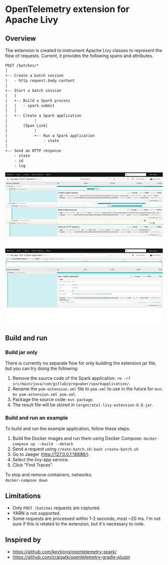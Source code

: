# OpenTelemetry extension for Apache Livy

## Overview

The extension is created to instrument Apache Livy classes to represent the flow of requests.
Current, it provides the following spans and attributes.

```
POST /batches/*
|
+-- Create a batch session
|   - http.request.body.content
|
+-- Start a batch session
|   |
|   +-- Build a Spark process
|   |   - spark.submit
|   |
|   +-- Create a Spark application
|            ¦
|       [Span Link]
|            ¦
|            +-- Run a Spark application
|                - state
|
+-- Send an HTTP response
    - state
    - id
    - log
```

![Request trace in Jaeger](img/request-trace.jpg)
![Spark trace in Jaeger](img/spark-trace.jpg)

## Build and run

### Build jar only

There is currently no separate flow for only building the extension jar file,
but you can try doing the following:

1. Remove the source code of the Spark application:
   `rm -rf src/main/java/com/gitlab/progxaker/sparkapplication/`.
2. Rename the `pom-extension.xml` file to `pom.xml` to use in the future for `mvn`:
   `mv pom-extension.xml pom.xml`.
3. Package the source code:
   `mvn package`.
4. The result file will be stored in `target/otel-livy-extension-0.8.jar`.

### Build and run an example

To build and run the example application, follow these steps:

1. Build the Docker images and run them using Docker Compose:
   `docker-compose up --build --detach`
2. Send a request using `create-batch.sh`:
   `bash create-batch.sh`
3. Go to Jaeger (http://127.0.0.1:16686/).
4. Select the livy-app service.
5. Click "Find Traces".

To stop and remove containers, networks:  
`docker-compose down`

## Limitations

* Only `POST /batches` requests are captured.
* YARN is not supported.
* Some requests are processed within 1-2 seconds, most ~20 ms.
  I'm not sure if this is related to the extension, but it's necessary to note.

## Inspired by

* https://github.com/keytiong/opentelemetry-spark/
* https://github.com/craigatk/opentelemetry-gradle-plugin
